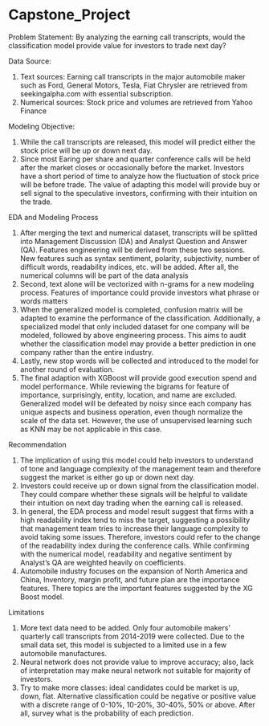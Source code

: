 # Capstone_Project
Problem Statement: 
By analyzing the earning call transcripts, would the classification model provide value for investors to trade next day?  

Data Source: 
1.	Text sources: Earning call transcripts in the major automobile maker such as Ford, General Motors, Tesla, Fiat Chrysler are retrieved from seekingalpha.com with essential subscription. 
2.	Numerical sources: Stock price and volumes are retrieved from Yahoo Finance 

Modeling Objective: 
1.	While the call transcripts are released, this model will predict either the stock price will be up or down next day. 
2.	Since most Earing per share and quarter conference calls will be held after the market closes or occasionally before the market. Investors have a short period of time to analyze how the fluctuation of stock price will be before trade.  The value of adapting this model will provide buy or sell signal to the speculative investors, confirming with their intuition on the trade. 

EDA and Modeling Process 
1.	After merging the text and numerical dataset, transcripts will be splitted into Management Discussion (DA) and Analyst Question and Answer (QA). Features engineering will be derived from these two sessions. New features such as syntax sentiment, polarity, subjectivity, number of difficult words, readability indices, etc. will be added. After all, the numerical columns will be part of the data analysis 
2.	Second, text alone will be vectorized with n-grams for a new modeling process. Features of importance could provide investors what phrase or words matters 
3.	When the generalized model is completed, confusion matrix will be adapted to examine the performance of the classification. Additionally, a specialized model that only included dataset for one company will be modeled, followed by above engineering process. This aims to audit whether the classification model may provide a better prediction in one company rather than the entire industry. 
4.	Lastly, new stop words will be collected and introduced to the model for another round of evaluation. 
5.	The final adaption with XGBoost will provide good execution spend and model performance. While reviewing the bigrams for feature of importance, surprisingly, entity, location, and name are excluded.   Generalized model will be defeated by noisy since each company has unique aspects and business operation, even though normalize the scale of the data set. However, the use of unsupervised learning such as KNN may be not applicable in this case. 


Recommendation
1.	The implication of using this model could help investors to understand of tone and language complexity of the management team and therefore suggest the market is either go up or down next day.
2.	Investors could receive up or down signal from the classification model. They could compare whether these signals will be helpful to validate their intuition on next day trading when the earning call is released. 
3.	In general, the EDA process and model result suggest that firms with a high readability index tend to miss the target, suggesting a possibility that management team tries to increase their language complexity to avoid taking some issues. Therefore, investors could refer to the change of the readability index during the conference calls. While confirming with the numerical model, readability and negative sentiment by Analyst’s QA are weighted heavily on coefficients.  
4.	Automobile industry focuses on the expansion of North America and China, Inventory, margin profit, and future plan are the importance features. There topics are the important features suggested by the XG Boost model. 


Limitations
1.	More text data need to be added. Only four automobile makers’ quarterly call transcripts from 2014-2019 were collected. Due to the small data set, this model is subjected to a limited use in a few automobile manufactures. 
2.	Neural network does not provide value to improve accuracy; also, lack of interpretation may make neural network not suitable for majority of investors. 
3.	Try to make more classes: ideal candidates could be market is up, down, flat. Alternative classification could be negative or positive value with a discrete range of 0-10%, 10-20%, 30-40%, 50% or above. After all, survey what is the probability of each prediction. 


